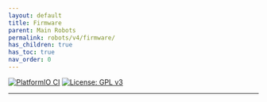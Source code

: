 ```yaml
---
layout: default
title: Firmware
parent: Main Robots
permalink: robots/v4/firmware/
has_children: true
has_toc: true
nav_order: 0
---
```


[![PlatformIO CI](https://github.com/Pera-Swarm/firmware/actions/workflows/main.yml/badge.svg)](https://github.com/Pera-Swarm/firmware/actions/workflows/main.yml)
[![License: GPL v3](https://img.shields.io/badge/License-GPL%20v3-blue.svg)](http://www.gnu.org/licenses/gpl-3.0)

---